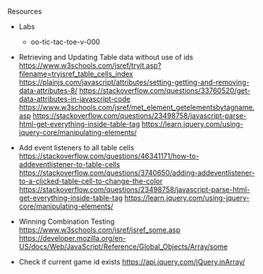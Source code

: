 Resources

- Labs
    - oo-tic-tac-toe-v-000

- Retrieving and Updating Table data without use of ids
    https://www.w3schools.com/jsref/tryit.asp?filename=tryjsref_table_cells_index
    https://plainjs.com/javascript/attributes/setting-getting-and-removing-data-attributes-8/
    https://stackoverflow.com/questions/33760520/get-data-attributes-in-javascript-code
    https://www.w3schools.com/jsref/met_element_getelementsbytagname.asp
    https://stackoverflow.com/questions/23498758/javascript-parse-html-get-everything-inside-table-tag
    https://learn.jquery.com/using-jquery-core/manipulating-elements/

- Add event listeners to all table cells
    https://stackoverflow.com/questions/46341171/how-to-addeventlistener-to-table-cells
    https://stackoverflow.com/questions/3740650/adding-addeventlistener-to-a-clicked-table-cell-to-change-the-color
    https://stackoverflow.com/questions/23498758/javascript-parse-html-get-everything-inside-table-tag
    https://learn.jquery.com/using-jquery-core/manipulating-elements/

- Winning Combination Testing
    https://www.w3schools.com/jsref/jsref_some.asp
    https://developer.mozilla.org/en-US/docs/Web/JavaScript/Reference/Global_Objects/Array/some

- Check if current game id exists
   https://api.jquery.com/jQuery.inArray/

